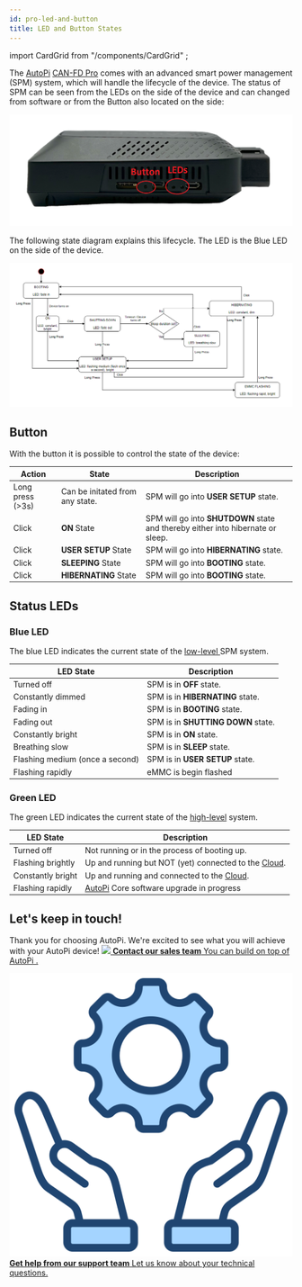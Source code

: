 ```yaml
---
id: pro-led-and-button
title: LED and Button States
---
```

import CardGrid from "/components/CardGrid" ;

The [AutoPi](https://www.autopi.io) [CAN-FD Pro](https://shop.autopi.io/products/autopi-can-fd-pro) comes with an advanced smart power management (SPM) system, which will handle the lifecycle of the device. The status of SPM can be seen from the LEDs on the side of the device and can changed from software or from the Button also located on the side:

![LED and Button location](/img/hardware/autopi_tmu_cm4/led_and_button/led_button_location.png)

The following state diagram explains this lifecycle. The LED is the Blue LED on the side of the device.

![LED and Button states](/img/hardware/autopi_tmu_cm4/led_and_button/led_button_states.png)

## Button
With the button it is possible to control the state of the device:

| Action | State | Description |
| ------ | ------ | ------ |
| Long press (>3s) | Can be initated from any state. | SPM will go into **USER SETUP** state. |
| Click | **ON** State | SPM will go into **SHUTDOWN** state and thereby either into hibernate or sleep. |
| Click | **USER SETUP** State | SPM will go into **HIBERNATING** state. |
| Click | **SLEEPING** State | SPM will go into **BOOTING** state. |
| Click | **HIBERNATING** State | SPM will go into **BOOTING** state. |



## Status LEDs

### Blue LED

The blue LED indicates the current state of the [low-level ](/core/power_management/core-power-low) SPM system.

| LED State | Description |
| ------ | ------ |
| Turned off | SPM is in **OFF** state. |
| Constantly dimmed | SPM is in **HIBERNATING** state. |
| Fading in | SPM is in **BOOTING** state. |
| Fading out | SPM is in **SHUTTING DOWN** state. |
| Constantly bright | SPM is in **ON** state. |
| Breathing slow | SPM is in **SLEEP** state. |
| Flashing medium (once a second) | SPM is in **USER SETUP** state. |
| Flashing rapidly | eMMC is begin flashed |

### Green LED

The green LED indicates the current state of the [high-level](/core/power_management/core-power-high) system.

| LED State | Description |
| ------ | ------ |
| Turned off | Not running or in the process of booting up. |
| Flashing brightly | Up and running but NOT (yet) connected to the [Cloud](https://www.autopi.io/software-platform/cloud-management). |
| Constantly bright | Up and running and connected to the [Cloud](https://www.autopi.io/software-platform/cloud-management). |
| Flashing rapidly | [AutoPi](https://www.autopi.io) Core software upgrade in progress |


## Let's keep in touch!
Thank you for choosing AutoPi. We're excited to see what you will achieve with your AutoPi device! 
<CardGrid home>
[![](/img/shared/favicon.ico) **Contact our sales team** You can build on top of AutoPi .](https://www.autopi.io/contact/)

[![](/img/shared/support_icon.png) **Get help from our support team** Let us know about your technical questions.](https://www.autopi.io/support/)

</CardGrid>
